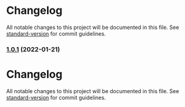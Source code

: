 # Changelog

All notable changes to this project will be documented in this file. See [standard-version](https://github.com/conventional-changelog/standard-version) for commit guidelines.

### [1.0.1](https://github.com/Codeh4ck/Keep3r-cli-Keep3rLiquidityManagerJob/compare/v1.0.2...v1.0.1) (2022-01-21)

# Changelog

All notable changes to this project will be documented in this file. See [standard-version](https://github.com/conventional-changelog/standard-version) for commit guidelines.